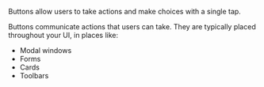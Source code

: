 Buttons allow users to take actions and make choices with a single tap.

Buttons communicate actions that users can take. They are typically placed throughout your UI, in places like:

- Modal windows
- Forms
- Cards
- Toolbars
